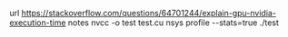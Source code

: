url
https://stackoverflow.com/questions/64701244/explain-gpu-nvidia-execution-time
notes
nvcc -o test test.cu
nsys profile --stats=true ./test